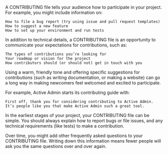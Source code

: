

A CONTRIBUTING file tells your audience how to participate in your project. For example, you might include information on:

    How to file a bug report (try using issue and pull request templates)
    How to suggest a new feature
    How to set up your environment and run tests

In addition to technical details, a CONTRIBUTING file is an opportunity to communicate your expectations for contributions, such as:

    The types of contributions you’re looking for
    Your roadmap or vision for the project
    How contributors should (or should not) get in touch with you

Using a warm, friendly tone and offering specific suggestions for contributions (such as writing documentation, or making a website) can go a long way in making newcomers feel welcomed and excited to participate.

For example, Active Admin starts its contributing guide with:

    First off, thank you for considering contributing to Active Admin. It’s people like you that make Active Admin such a great tool.

In the earliest stages of your project, your CONTRIBUTING file can be simple. You should always explain how to report bugs or file issues, and any technical requirements (like tests) to make a contribution.

Over time, you might add other frequently asked questions to your CONTRIBUTING file. Writing down this information means fewer people will ask you the same questions over and over again.
